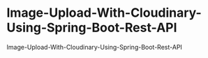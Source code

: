 # Image-Upload-With-Cloudinary-Using-Spring-Boot-Rest-API
 Image-Upload-With-Cloudinary-Using-Spring-Boot-Rest-API
